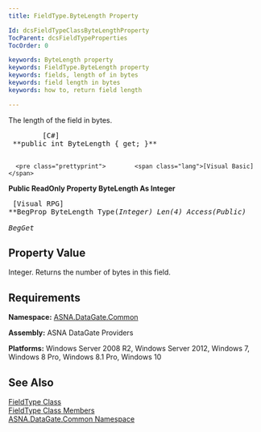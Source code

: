 ```yaml
---
title: FieldType.ByteLength Property

Id: dcsFieldTypeClassByteLengthProperty
TocParent: dcsFieldTypeProperties
TocOrder: 0

keywords: ByteLength property
keywords: FieldType.ByteLength property
keywords: fields, length of in bytes
keywords: field length in bytes
keywords: how to, return field length

---
```


The length of the field in bytes.<span />
<pre class="prettyprint">        <span class="lang">[C#]</span>
 **public int ByteLength { get; }** 
      </pre>
      <pre class="prettyprint">        <span class="lang">[Visual Basic] </span>
 **Public ReadOnly Property ByteLength As Integer** 
      </pre>
      <pre class="prettyprint">        <span class="lang">[Visual RPG]</span>
 **BegProp ByteLength Type(*Integer) Len(4) Access(*Public)<br />   BegGet** 
      </pre>

## Property Value

Integer. Returns the number of bytes in this field. 
## Requirements

**Namespace:** [ASNA.DataGate.Common](datagate-common-namespace.html)

<span> **Assembly:** ASNA DataGate Providers</span> 

**Platforms:** Windows Server 2008 R2, Windows Server 2012, Windows 7, Windows 8 Pro, Windows 8.1 Pro, Windows 10
## See Also


[FieldType Class](field-type-class.html)
      <br />
[FieldType Class Members](field-type-members.html)
      <br />
[ASNA.DataGate.Common Namespace](asna-datagate-common-classes.html)

